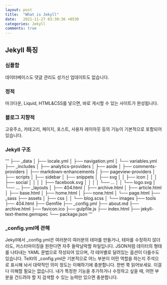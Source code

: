 ```yaml
---
layout: post
title:  "What is Jekyll"
date:   2021-11-27 03:30:36 +0530
categories: Jekyll
comments: true
---
```


<h2>Jekyll 특징</h2>

<h3>심플함</h3>
데이터베이스도 댓글 관리도 성가신 업데이트도 없습니다.

<h3>정적</h3>
마크다운, Liquid, HTML&CSS를 넣으면, 바로 게시할 수 있는 사이트가 완성됩니다.

<h3>블로그 지향적</h3>
고유주소, 카테고리, 페이지, 포스트, 사용자 레이아웃 등의 기능이 기본적으로 포함되어 있습니다.


<h3>Jekyll 구조</h3>

'''
├── _data
│   ├── locale.yml
│   ├── navigation.yml
│   └── variables.yml
├── _includes
│   ├── analytics-providers
│   ├── aside
│   ├── comments-providers
│   ├── markdown-enhancements
│   ├── pageview-providers
│   ├── scripts
│   ├── sidebar
│   ├── snippets
│   ├── svg
│   │   ├── icon
│   │   │   ├── social
│   │   │   │   ├── facebook.svg
│   │   │   │   └── ...
│   │   └── logo.svg
│   └── ...
├── _layouts
│   ├── 404.html
│   ├── archive.html
│   ├── article.html
│   ├── base.html
│   ├── home.html
│   ├── none.html
│   └── page.html
├── _sass
├── assets
│   ├── css
│   │   └── blog.scss
│   └── images
├── tools
├── 404.html
├── Gemfile
├── _config.yml
├── about.md
├── archive.html
├── favicon.ico
├── gulpfile.js
├── index.html
├── jekyll-text-theme.gemspec
└── package.json
'''

<h3>_config.yml에 관해</h3>
Jekyll에서 _config.yml은 여러분이 여러분의 테마를 만들거나, 테마를 수정하지 않더라도, 커스터마이징을 원한다면 자주 들락날락할 파일입니다. JSON처럼 데이터의 형태를 나타내는 YAML 문법으로 작성되어 있으며, 각 테마별로 달려있는 옵션이 다를수도 있습니다. TeXt의 _config.yml은 기본적으로 어느 부분이 어떤 역할을 하는지 주석으로 표시해 놔서 대략적인 의미 정도는 이해하기에 충분합니다. 한번 쭉 읽어보세요.
이걸 다 이해할 필요는 없습니다. 내가 특정한 기능을 추가하거나 수정하고 싶을 때, 어떤 부분을 건드려야 할 지 검색할 수 있는 능력만 있으면 충분합니다.